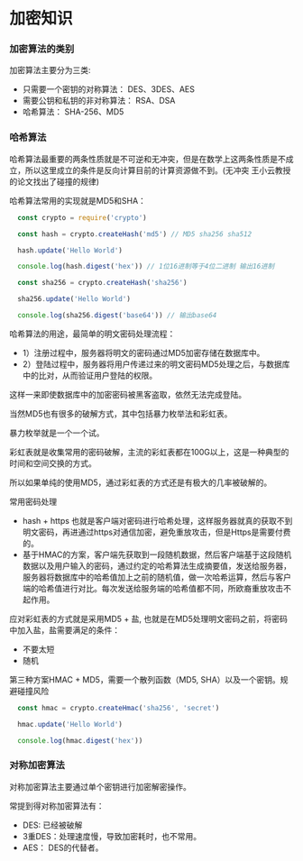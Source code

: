 # 加密知识

### 加密算法的类别

  加密算法主要分为三类:

  - 只需要一个密钥的对称算法： DES、3DES、AES
  - 需要公钥和私钥的非对称算法： RSA、DSA
  - 哈希算法： SHA-256、MD5


### 哈希算法

  哈希算法最重要的两条性质就是不可逆和无冲突，但是在数学上这两条性质是不成立，所以这里成立的条件是反向计算目前的计算资源做不到。(无冲突 王小云教授的论文找出了碰撞的规律)

  哈希算法常用的实现就是MD5和SHA：

```JavaScript
  const crypto = require('crypto')

  const hash = crypto.createHash('md5') // MD5 sha256 sha512

  hash.update('Hello World')

  console.log(hash.digest('hex')) // 1位16进制等于4位二进制 输出16进制

  const sha256 = crypto.createHash('sha256')

  sha256.update('Hello World')

  console.log(sha256.digest('base64')) // 输出base64 
```

  哈希算法的用途，最简单的明文密码处理流程：

  - 1）注册过程中，服务器将明文的密码通过MD5加密存储在数据库中。
  - 2）登陆过程中，服务器将用户传递过来的明文密码MD5处理之后，与数据库中的比对，从而验证用户登陆的权限。

  这样一来即使数据库中的加密密码被黑客盗取，依然无法完成登陆。

  当然MD5也有很多的破解方式，其中包括暴力枚举法和彩虹表。

  暴力枚举就是一个一个试。

  彩虹表就是收集常用的密码破解，主流的彩虹表都在100G以上，这是一种典型的时间和空间交换的方式。

  所以如果单纯的使用MD5，通过彩虹表的方式还是有极大的几率被破解的。

  常用密码处理

  - hash + https 也就是客户端对密码进行哈希处理，这样服务器就真的获取不到明文密码，再进通过https对通信加密，避免重放攻击，但是Https是需要付费的。
  - 基于HMAC的方案，客户端先获取到一段随机数据，然后客户端基于这段随机数据以及用户输入的密码，通过约定的哈希算法生成摘要值，发送给服务器，服务器将数据库中的哈希值加上之前的随机值，做一次哈希运算，然后与客户端的哈希值进行对比。每次发送给服务端的哈希值都不同，所欧裔重放攻击不起作用。

  应对彩虹表的方式就是采用MD5 + 盐, 也就是在MD5处理明文密码之前，将密码中加入盐，盐需要满足的条件：

  - 不要太短
  - 随机

  第三种方案HMAC + MD5，需要一个散列函数（MD5, SHA）以及一个密钥。规避碰撞风险

```JavaScript
  const hmac = crypto.createHmac('sha256', 'secret')

  hmac.update('Hello World')

  console.log(hmac.digest('hex'))
```

### 对称加密算法

  对称加密算法主要通过单个密钥进行加密解密操作。

  常提到得对称加密算法有： 

  - DES: 已经被破解
  - 3重DES：处理速度慢，导致加密耗时，也不常用。
  - AES： DES的代替者。